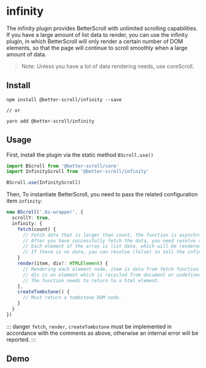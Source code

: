 # infinity

The infinity plugin provides BetterScroll with unlimited scrolling capabilities. If you have a large amount of list data to render, you can use the infinity plugin, in which BetterScroll will only render a certain number of DOM elements, so that the page will continue to scroll smoothly when a large amount of data.

> Note: Unless you have a lot of data rendering needs, use coreScroll.

## Install

```shell
npm install @better-scroll/infinity --save

// or

yarn add @better-scroll/infinity
```

## Usage

First, install the plugin via the static method `BScroll.use()`

```js
import BScroll from '@better-scroll/core'
import InfinityScroll from '@better-scroll/infinity'

BScroll.use(InfinityScroll)
```

Then, To instantiate BetterScroll, you need to pass the related configuration item `infinity`:

```typescript
new BScroll('.bs-wrapper', {
  scrollY: true,
  infinity: {
    fetch(count) {
      // Fetch data that is larger than count, the function is asynchronous, and it needs to return a Promise.。
      // After you have successfully fetch the data, you need resolve an array of data (or resolve Promise).
      // Each element of the array is list data, which will be rendered when the render method executes。
      // If there is no data, you can resolve (false) to tell the infinite scroll list that there is no more data。
    }
    render(item, div?: HTMLElement) {
      // Rendering each element node, item is data from fetch function
      // div is an element which is recycled from document or undefined
      // The function needs to return to a html element.
    },
    createTombstone() {
      // Must return a tombstone DOM node.
    }
  }
})
```

::: danger
`fetch`, `render`, `createTombstone` must be implemented in accordance with the comments as above, otherwise an internal error will be reported.
:::

## Demo

<demo qrcode-url="infinity/" render-code="true">
  <template slot="code-template">
    <<< @/examples/vue/components/infinity/default.vue?template
  </template>
  <template slot="code-script">
    <<< @/examples/vue/components/infinity/default.vue?script
  </template>
  <template slot="code-style">
    <<< @/examples/vue/components/infinity/default.vue?style
  </template>
  <infinity-default slot="demo"></infinity-default>
</demo>